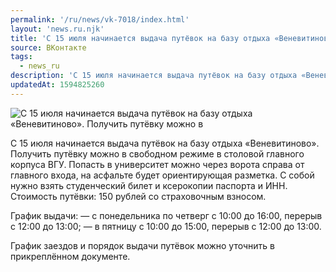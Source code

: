 ```yaml
---
permalink: '/ru/news/vk-7018/index.html'
layout: 'news.ru.njk'
title: 'С 15 июля начинается выдача путёвок на базу отдыха «Веневитиново».'
source: ВКонтакте
tags:
  - news_ru
description: 'С 15 июля начинается выдача путёвок на базу отдыха «Веневитиново».'
updatedAt: 1594825260
---
```

![С 15 июля начинается выдача путёвок на базу отдыха «Веневитиново». Получить путёвку можно в](https://sun9-25.userapi.com/impg/c858120/v858120108/2189d7/R0jhZiLmj3o.jpg?size=1280x828&quality=96&sign=d69e7bdf782035363be544fc3e223820&c_uniq_tag=CmvfJLqgi7dwLmCl63Jvhj0BPdTBKsCuqHpNpTOO8pc&type=album)

С 15 июля начинается выдача путёвок на базу отдыха «Веневитиново». Получить путёвку можно в свободном режиме в столовой главного корпуса ВГУ. Попасть в университет можно через ворота справа от главного входа, на асфальте будет ориентирующая разметка. С собой нужно взять студенческий билет и ксерокопии паспорта и ИНН. Стоимость путёвки: 150 рублей со страховочным взносом.

График выдачи:
— с понедельника по четверг с 10:00 до 16:00, перерыв с 12:00 до 13:00;
— в пятницу с 10:00 до 15:00, перерыв с 12:00 до 13:00.

График заездов и порядок выдачи путёвок можно уточнить в прикреплённом документе.

